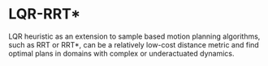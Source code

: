# LQR-RRT*
LQR heuristic as an extension to sample based motion planning algorithms, such as RRT or  RRT*, can be a relatively low-cost distance metric and find optimal plans in domains with complex or underactuated dynamics.
